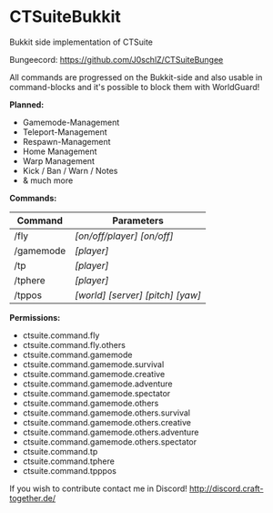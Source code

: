 # CTSuiteBukkit
Bukkit side implementation of CTSuite

Bungeecord: https://github.com/J0schlZ/CTSuiteBungee

All commands are progressed on the Bukkit-side and also usable in command-blocks and it's possible to block them with WorldGuard!

**Planned:**
 - Gamemode-Management
 - Teleport-Management
 - Respawn-Management
 - Home Management
 - Warp Management
 - Kick / Ban / Warn / Notes
 - & much more

**Commands:**

Command | Parameters
------------ | -------------
/fly | *[on/off/player] [on/off]*
/gamemode | *<gamemode> [player]*
/tp | *[player]*
/tphere | *[player]*
/tppos | *<x> <y> <z> [world] [server] [pitch] [yaw]*

**Permissions:**
 - ctsuite.command.fly
 - ctsuite.command.fly.others
 - ctsuite.command.gamemode
 - ctsuite.command.gamemode.survival
 - ctsuite.command.gamemode.creative
 - ctsuite.command.gamemode.adventure
 - ctsuite.command.gamemode.spectator
 - ctsuite.command.gamemode.others
 - ctsuite.command.gamemode.others.survival
 - ctsuite.command.gamemode.others.creative
 - ctsuite.command.gamemode.others.adventure
 - ctsuite.command.gamemode.others.spectator
 - ctsuite.command.tp
 - ctsuite.command.tphere
 - ctsuite.command.tpppos
 
 If you wish to contribute contact me in Discord!
 http://discord.craft-together.de/
